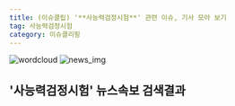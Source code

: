 ```yaml
---
title: (이슈클립) '**사능력검정시험**' 관련 이슈, 기사 모아 보기
tag: 사능력검정시험
category: 이슈클리핑
---
```

![wordcloud](https://s3.ap-northeast-2.amazonaws.com/lyrics101-wordcloud/2018-09-25-1537854805.png)
![news_img](https://user-images.githubusercontent.com/42597476/44507050-1206f400-a6e4-11e8-8d98-7ffbfebb353f.png)
## **'**사능력검정시험**'** 뉴스속보 검색결과

